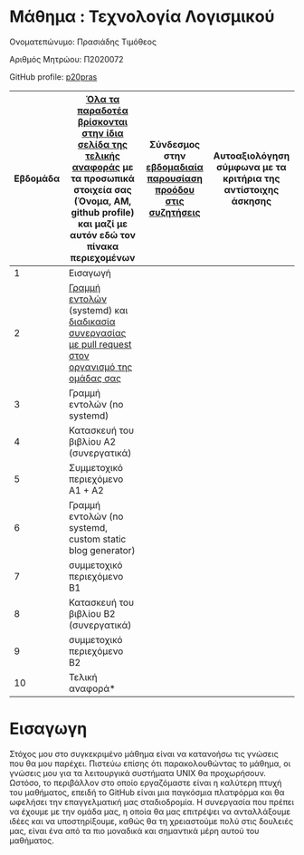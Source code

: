 # Μάθημα : Τεχνολογία Λογισμικού

Ονοματεπώνυμο: Πρασιάδης Τιμόθεος </br>

Αριθμός Μητρώου: Π2020072 </br>

GitHub profile:  [p20pras](https://github.com/p20pras)

| Εβδομάδα | [Όλα τα παραδοτέα βρίσκονται στην ίδια σελίδα της τελικής αναφοράς](https://epidrome.github.io/teaching/deliverables/) με τα προσωπικά στοιχεία σας (Όνομα, ΑΜ, github profile) και μαζί με αυτόν εδώ τον πίνακα περιεχομένων | Σύνδεσμος στην [εβδομαδιαία παρουσίαση προόδου στις συζητήσεις](https://github.com/courses-ionio/help/discussions/categories/show-and-tell) | Αυτοαξιολόγηση σύμφωνα με τα κριτήρια της αντίστοιχης άσκησης |
| --- | --- | --- | --- |
| 1 | Εισαγωγή | | |
| 2 | [Γραμμή εντολών](https://epidrome.github.io/teaching/cli) (systemd) και [διαδικασία συνεργασίας με pull request στον οργανισμό της ομάδας σας](https://epidrome.github.io/teaching/team) | | |
| 3 | Γραμμή εντολών (no systemd) | | |
| 4 | Κατασκευή του βιβλίου Α2 (συνεργατικά) | | |
| 5 | Συμμετοχικό περιεχόμενο A1 + A2 | | |
| 6 | Γραμμή εντολών (no systemd, custom static blog generator) | | |
| 7 | συμμετοχικό περιεχόμενο B1 | | |
| 8 | Κατασκευή του βιβλίου Β2 (συνεργατικά) | | |
| 9 | συμμετοχικό περιεχόμενο B2 | | |
| 10 | Τελική αναφορά* | | |

# Εισαγωγη 
Στόχος μου στο συγκεκριμένο μάθημα είναι να κατανοήσω τις γνώσεις που θα μου παρέχει. Πιστεύω επίσης ότι παρακολουθώντας το μάθημα, οι γνώσεις μου για τα λειτουργικά συστήματα UNIX θα προχωρήσουν. Ωστόσο, το περιβάλλον στο οποίο εργαζόμαστε είναι η καλύτερη πτυχή του μαθήματος, επειδή το GitHub είναι μια παγκόσμια πλατφόρμα και θα ωφελήσει την επαγγελματική μας σταδιοδρομία. Η συνεργασία που πρέπει να έχουμε με την ομάδα μας, η οποία θα μας επιτρέψει να ανταλλάξουμε ιδέες και να υποστηρίξουμε, καθώς θα τη χρειαστούμε πολύ στις δουλειές μας, είναι ένα από τα πιο μοναδικά και σημαντικά μέρη αυτού του μαθήματος.
